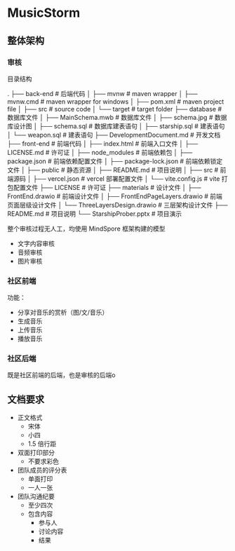 # MusicStorm

## 整体架构

### 

### 审核

目录结构

.
├── back-end                            # 后端代码
│   ├── mvnw                            # maven wrapper
│   ├── mvnw.cmd                        # maven wrapper for windows
│   ├── pom.xml                         # maven project file
│   ├── src                             # source code
│   └── target                          # target folder
├── database                            # 数据库文件
│   ├── MainSchema.mwb                  # 数据库文件
│   ├── schema.jpg                      # 数据库设计图
│   ├── schema.sql                      # 数据库建表语句
│   ├── starship.sql                    # 建表语句
│   └── weapon.sql                      # 建表语句
├── DevelopmentDocument.md              # 开发文档
├── front-end                           # 前端代码
│   ├── index.html                      # 前端入口文件
│   ├── LICENSE.md                      # 许可证
│   ├── node_modules                    # 前端依赖包
│   ├── package.json                    # 前端依赖配置文件
│   ├── package-lock.json               # 前端依赖锁定文件
│   ├── public                          # 静态资源
│   ├── README.md                       # 项目说明
│   ├── src                             # 前端源码
│   ├── vercel.json                     # vercel 部署配置文件
│   └── vite.config.js                  # vite 打包配置文件
├── LICENSE                             # 许可证
├── materials                           # 设计文件
│   ├── FrontEnd.drawio                 # 前端设计文件
│   ├── FrontEndPageLayers.drawio       # 前端页面层级设计文件
│   └── ThreeLayersDesign.drawio        # 三层架构设计文件
├── README.md                           # 项目说明
└── StarshipProber.pptx                 # 项目演示

整个审核过程无人工，均使用 MindSpore 框架构建的模型

- 文字内容审核
- 音频审核
- 图片审核

### 社区前端

功能：
- 分享对音乐的赏析（图/文/音乐）
- 生成音乐
- 上传音乐
- 播放音乐

### 社区后端

既是社区前端的后端，也是审核的后端o

## 文档要求

- 正文格式
    - 宋体
    - 小四
    - 1.5 倍行距
- 双面打印部分
    - 不要求彩色
- 团队成员的评分表
    - 单面打印
    - 一人一张
- 团队沟通纪要
    - 至少四次
    - 包含内容
        - 参与人
        - 讨论内容
        - 结果
